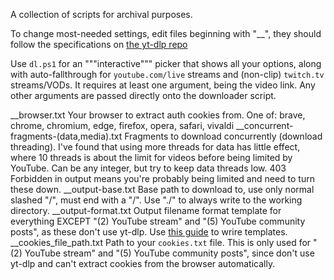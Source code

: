 A collection of scripts for archival purposes.

To change most-needed settings, edit files beginning with "__", they should follow the specifications on [the yt-dlp repo](https://github.com/yt-dlp/yt-dlp)

Use `dl.ps1` for an """interactive""" picker that shows all your options, along with auto-fallthrough for `youtube.com/live` streams and (non-clip) `twitch.tv` streams/VODs. It requires at least one argument, being the video link. Any other arguments are passed directly onto the downloader script.

__browser.txt
    Your browser to extract auth cookies from. One of:
        brave, chrome, chromium, edge, firefox, opera, safari, vivaldi
__concurrent-fragments-(data,media).txt
    Fragments to download concurrently (download threading). I've found that using more threads for data has little effect, where 10 threads is about the limit for videos before being limited by YouTube. Can be any integer, but try to keep data threads low. 403 Forbidden in output means you're probably being limited and need to turn these down.
__output-base.txt
    Base path to download to, use only normal slashed "/", must end with a "/". Use "./" to always write to the working directory.
__output-format.txt
    Output filename format template for everything EXCEPT "(2) YouTube stream" and "(5) YouTube community posts", as these don't use yt-dlp. Use [this guide](https://github.com/yt-dlp/yt-dlp#output-template ) to wrire templates.
__cookies_file_path.txt
    Path to your `cookies.txt` file. This is only used for "(2) YouTube stream" and "(5) YouTube community posts", since don't use yt-dlp and can't extract cookies from the browser automatically.